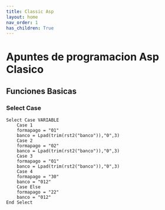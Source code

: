 ```yaml
---
title: Classic Asp
layout: home
nav_order: 1
has_children: True
---
```


# Apuntes de programacion Asp Clasico

## Funciones Basicas

### Select Case

```
Select Case VARIABLE
    Case 1
    formapago = "01"
    banco = Lpad(trim(rst2("banco")),"0",3)
    Case 2
    formapago = "02"
    banco = Lpad(trim(rst2("banco")),"0",3)
    Case 3
    formapago = "01"
    banco = Lpad(trim(rst2("banco")),"0",3)
    Case 4
    formapago = "30"	
    banco = "012"
    Case Else
    formapago = "22"
    banco = "012"
End Select
```

